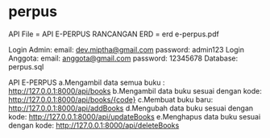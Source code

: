 # perpus
API File = API E-PERPUS
RANCANGAN ERD = erd e-perpus.pdf

Login Admin: 
  email: dev.miptha@gmail.com
  password: admin123
Login Anggota:
  email: anggota@gmail.com
  password: 12345678
Database:
  perpus.sql
  
API E-PERPUS
a.Mengambil data semua buku : http://127.0.0.1:8000/api/books
b.Mengambil data buku sesuai dengan kode: http://127.0.0.1:8000/api/books/{code}
c.Membuat buku baru: http://127.0.0.1:8000/api/addBooks
d.Mengubah data buku sesuai dengan kode: http://127.0.0.1:8000/api/updateBooks
e.Menghapus data buku sesuai dengan kode: http://127.0.0.1:8000/api/deleteBooks
